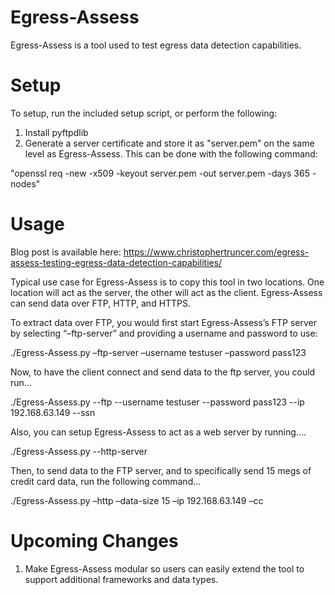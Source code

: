 Egress-Assess
=============

Egress-Assess is a tool used to test egress data detection capabilities.

Setup
=====

To setup, run the included setup script, or perform the following:

1.  Install pyftpdlib
2.  Generate a server certificate and store it as "server.pem" on the same level as Egress-Assess.  This can be done with the following command:

"openssl req -new -x509 -keyout server.pem -out server.pem -days 365 -nodes"


Usage
=====

Blog post is available here: https://www.christophertruncer.com/egress-assess-testing-egress-data-detection-capabilities/

Typical use case for Egress-Assess is to copy this tool in two locations.  One location will act as the server, the other will act as the client.  Egress-Assess can send data over FTP, HTTP, and HTTPS.

To extract data over FTP, you would first start Egress-Assess’s FTP server by selecting “–ftp-server” and providing a username and password to use:

./Egress-Assess.py –ftp-server –username testuser –password pass123

Now, to have the client connect and send data to the ftp server, you could run...

./Egress-Assess.py --ftp --username testuser --password pass123 --ip 192.168.63.149 --ssn


Also, you can setup Egress-Assess to act as a web server by running....

./Egress-Assess.py --http-server

Then, to send data to the FTP server, and to specifically send 15 megs of credit card data, run the following command...

./Egress-Assess.py –http –data-size 15 –ip 192.168.63.149 –cc


Upcoming Changes
================

1.  Make Egress-Assess modular so users can easily extend the tool to support additional frameworks and data types.
